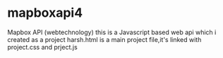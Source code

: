 # mapboxapi4
Mapbox API (webtechnology)
this is a Javascript based web api which i created as a project
harsh.html is a main project file,it's linked with project.css and prject.js
